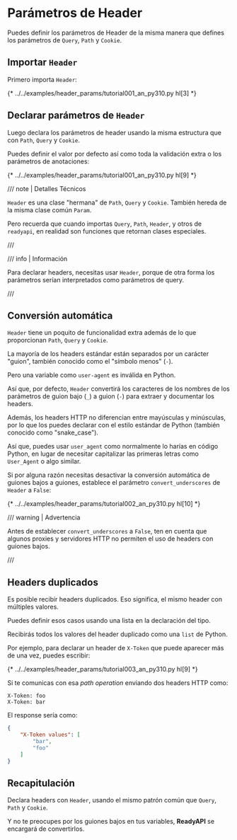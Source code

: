 # Parámetros de Header

Puedes definir los parámetros de Header de la misma manera que defines los parámetros de `Query`, `Path` y `Cookie`.

## Importar `Header`

Primero importa `Header`:

{* ../../examples/header_params/tutorial001_an_py310.py hl[3] *}

## Declarar parámetros de `Header`

Luego declara los parámetros de header usando la misma estructura que con `Path`, `Query` y `Cookie`.

Puedes definir el valor por defecto así como toda la validación extra o los parámetros de anotaciones:

{* ../../examples/header_params/tutorial001_an_py310.py hl[9] *}

/// note | Detalles Técnicos

`Header` es una clase "hermana" de `Path`, `Query` y `Cookie`. También hereda de la misma clase común `Param`.

Pero recuerda que cuando importas `Query`, `Path`, `Header`, y otros de `readyapi`, en realidad son funciones que retornan clases especiales.

///

/// info | Información

Para declarar headers, necesitas usar `Header`, porque de otra forma los parámetros serían interpretados como parámetros de query.

///

## Conversión automática

`Header` tiene un poquito de funcionalidad extra además de lo que proporcionan `Path`, `Query` y `Cookie`.

La mayoría de los headers estándar están separados por un carácter "guion", también conocido como el "símbolo menos" (`-`).

Pero una variable como `user-agent` es inválida en Python.

Así que, por defecto, `Header` convertirá los caracteres de los nombres de los parámetros de guion bajo (`_`) a guion (`-`) para extraer y documentar los headers.

Además, los headers HTTP no diferencian entre mayúsculas y minúsculas, por lo que los puedes declarar con el estilo estándar de Python (también conocido como "snake_case").

Así que, puedes usar `user_agent` como normalmente lo harías en código Python, en lugar de necesitar capitalizar las primeras letras como `User_Agent` o algo similar.

Si por alguna razón necesitas desactivar la conversión automática de guiones bajos a guiones, establece el parámetro `convert_underscores` de `Header` a `False`:

{* ../../examples/header_params/tutorial002_an_py310.py hl[10] *}

/// warning | Advertencia

Antes de establecer `convert_underscores` a `False`, ten en cuenta que algunos proxies y servidores HTTP no permiten el uso de headers con guiones bajos.

///

## Headers duplicados

Es posible recibir headers duplicados. Eso significa, el mismo header con múltiples valores.

Puedes definir esos casos usando una lista en la declaración del tipo.

Recibirás todos los valores del header duplicado como una `list` de Python.

Por ejemplo, para declarar un header de `X-Token` que puede aparecer más de una vez, puedes escribir:

{* ../../examples/header_params/tutorial003_an_py310.py hl[9] *}

Si te comunicas con esa *path operation* enviando dos headers HTTP como:

```
X-Token: foo
X-Token: bar
```

El response sería como:

```JSON
{
    "X-Token values": [
        "bar",
        "foo"
    ]
}
```

## Recapitulación

Declara headers con `Header`, usando el mismo patrón común que `Query`, `Path` y `Cookie`.

Y no te preocupes por los guiones bajos en tus variables, **ReadyAPI** se encargará de convertirlos.
